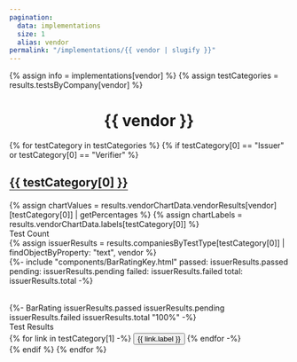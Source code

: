 ```yaml
---
pagination:
  data: implementations
  size: 1
  alias: vendor
permalink: "/implementations/{{ vendor | slugify }}"
---
```


{% assign info = implementations[vendor] %}
{% assign testCategories = results.testsByCompany[vendor] %}
<h1 style="text-align: center">{{ vendor }}</h1>
{% for testCategory in testCategories %}
<!-- Only showing issuer and verifier statistics -->
{% if testCategory[0] == "Issuer" or testCategory[0] == "Verifier"  %}
<div class="ui very padded segment">
  <h2 style="border-bottom: 2px solid gray; width: fit-content">
    {{ testCategory[0] }}
  </h2>
  <!-- Spider Chart -->
  <div class="ui one column centered grid">
    <div class="column">
      {% assign chartValues = results.vendorChartData.vendorResults[vendor][testCategory[0]] | getPercentages %}
      {% assign chartLabels = results.vendorChartData.labels[testCategory[0]] %}
      <canvas
        class="spider-chart"
        style="max-height: 400px"
        data-chart-values='{{chartValues}}' 
        data-chart-labels='{{chartLabels}}'></canvas>
    </div>
  </div>
  <div class="ui two column grid stackable">
    <div class="column">
      <div class="ui horizontal divider header">
        <span class="ui small grey italic text">Test Count</span>
      </div>
      {% assign issuerResults = results.companiesByTestType[testCategory[0]] | findObjectByProperty: "text", vendor %}
      <div style="display: flex; justify-content: center; margin-bottom: 32px">
      {%- include "components/BarRatingKey.html"
        passed: issuerResults.passed
        pending: issuerResults.pending
        failed: issuerResults.failed
        total: issuerResults.total -%}
      </div>
      <div style="display: flex; justify-content: center">
      {%- BarRating issuerResults.passed issuerResults.pending issuerResults.failed issuerResults.total "100%" -%}
      </div>
    </div>
    <div class="column">
      <div class="ui horizontal divider header">
        <span class="ui small grey italic text">Test Results</span>
      </div>
      {% for link in testCategory[1] -%}
      <button
        style="margin-top: 0.25em"
        onclick='location.href="{{link.url}}/{{ link.label | slugify }}"'
        class="tiny ui inverted secondary button">
          {{ link.label }}
      </button>
      {% endfor -%}
    </div>
  </div>
</div>
{% endif %}
{% endfor %}